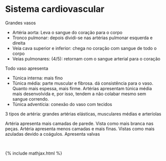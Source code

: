 # Sistema cardiovascular

Grandes vasos

* Artéria aorta: Leva o sangue do coração para o corpo
* Tronco pulmonar: depois dividi-se nas artérias pulmonar esquerda e direita
* Veia cava superior e inferior: chega no coração com sangue de todo o corpo
* Veias pulmonares: (4/5): retornam com o sangue arterial para o coração 

Todo vaso apresenta

* Túnica interna: mais fino
* Túnica média:  parte muscular e fibrosa. dá consistência para o vaso. Quanto mais espessa, mais firme. Artérias apresentam túnica média mais desenvolvida e, por isso, tendem a não colabar mesmo sem sangue correndo.
* Túnica adventícia: conexão do vaso com tecidos

3 tipos de artéria: grandes artérias elásticas, musculares médias e arteríolas

Artéria apresenta mais camadas de parede. Vista como mais branca nas peças. Artéria apresenta menos camadas e mais finas. Vistas como mais azuladas devido a coágulos. Apresenta valvas

​	

{% include mathjax.html %}